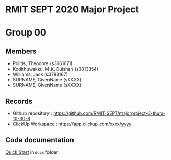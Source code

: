# RMIT SEPT 2020 Major Project

# Group 00

## Members
* Politis, Theodore (s3661671)
* Kodithuwakku, M.K. Dulshan (s3813354)
* Williams, Jack (s3788167)
* SURNAME, GivenName (sXXXX)
* SURNAME, GivenName (sXXXX)

## Records

* Github repository : https://github.com/RMIT-SEPT/majorproject-3-thurs-10-30-6
* ClickUp Workspace : https://app.clickup.com/xxxx/yyyy


## Code documentation

[Quick Start](/docs/README.md) in `docs` folder
